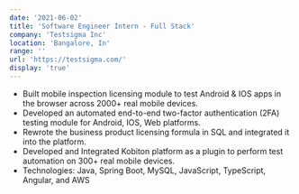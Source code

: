 ```yaml
---
date: '2021-06-02'
title: 'Software Engineer Intern - Full Stack'
company: 'Testsigma Inc'
location: 'Bangalore, In'
range: ''
url: 'https://testsigma.com/'
display: 'true'
---
```


- Built mobile inspection licensing module to test Android & IOS apps in the browser across 2000+ real mobile devices.
- Developed an automated end-to-end two-factor authentication (2FA) testing module for Android, IOS, Web platforms.
- Rewrote the business product licensing formula in SQL and integrated it into the platform.
- Developed and Integrated Kobiton platform as a plugin to perform test automation on 300+ real mobile devices.
- Technologies: Java, Spring Boot, MySQL, JavaScript, TypeScript, Angular, and AWS
